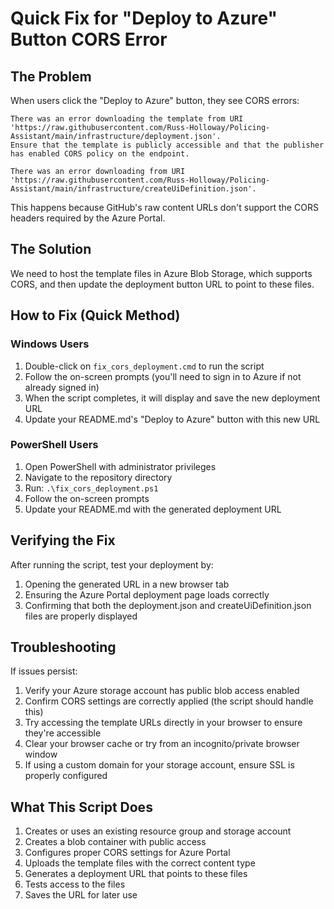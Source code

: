 # Quick Fix for "Deploy to Azure" Button CORS Error

## The Problem

When users click the "Deploy to Azure" button, they see CORS errors:

```
There was an error downloading the template from URI 'https://raw.githubusercontent.com/Russ-Holloway/Policing-Assistant/main/infrastructure/deployment.json'. 
Ensure that the template is publicly accessible and that the publisher has enabled CORS policy on the endpoint.

There was an error downloading from URI 'https://raw.githubusercontent.com/Russ-Holloway/Policing-Assistant/main/infrastructure/createUiDefinition.json'.
```

This happens because GitHub's raw content URLs don't support the CORS headers required by the Azure Portal.

## The Solution

We need to host the template files in Azure Blob Storage, which supports CORS, and then update the deployment button URL to point to these files.

## How to Fix (Quick Method)

### Windows Users

1. Double-click on `fix_cors_deployment.cmd` to run the script
2. Follow the on-screen prompts (you'll need to sign in to Azure if not already signed in)
3. When the script completes, it will display and save the new deployment URL
4. Update your README.md's "Deploy to Azure" button with this new URL

### PowerShell Users

1. Open PowerShell with administrator privileges
2. Navigate to the repository directory
3. Run: `.\fix_cors_deployment.ps1`
4. Follow the on-screen prompts
5. Update your README.md with the generated deployment URL

## Verifying the Fix

After running the script, test your deployment by:

1. Opening the generated URL in a new browser tab
2. Ensuring the Azure Portal deployment page loads correctly
3. Confirming that both the deployment.json and createUiDefinition.json files are properly displayed

## Troubleshooting

If issues persist:

1. Verify your Azure storage account has public blob access enabled
2. Confirm CORS settings are correctly applied (the script should handle this)
3. Try accessing the template URLs directly in your browser to ensure they're accessible
4. Clear your browser cache or try from an incognito/private browser window
5. If using a custom domain for your storage account, ensure SSL is properly configured

## What This Script Does

1. Creates or uses an existing resource group and storage account
2. Creates a blob container with public access
3. Configures proper CORS settings for Azure Portal
4. Uploads the template files with the correct content type
5. Generates a deployment URL that points to these files
6. Tests access to the files
7. Saves the URL for later use

